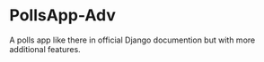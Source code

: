 # PollsApp-Adv
A polls app like there in official Django documention but with more additional features.
